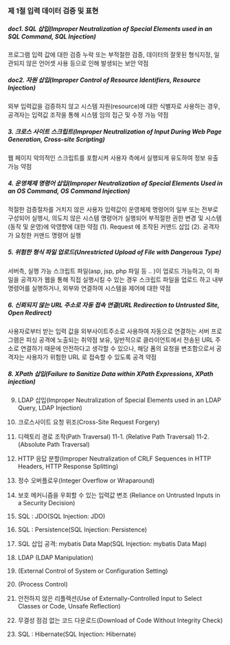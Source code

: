 ### 제 1절 입력 데이터 검증 및 표현


##### doc1. SQL 삽입(Improper Neutralization of Special Elements used in an SQL Command, SQL Injection) 
프로그램 입력 값에 대한 검증 누락 또는 부적절한 검증, 데이터의 잘못된 형식지정, 일관되지 않은 언어셋 사용 등으로 인해 발생되는 보안 약점

##### doc2. 자원 삽입(Improper Control of Resource Identifiers, Resource Injection) 
외부 입력값을 검증하지 않고 시스템 자원(resource)에 대한 식별자로 사용하는 경우, 공격자는 입력값 조작을 통해 시스템 임의 접근 및 수정 가능 약점

##### 3. 크로스 사이트 스크립트(Improper Neutralization of Input During Web Page Generation, Cross-site Scripting) 
웹 페이지 악의적인 스크립트를 포함시켜 사용자 측에서 실행되게 유도하여 정보 유출 가능 약점

##### 4. 운영체제 명령어 삽입(Improper Neutralization of Special Elements Used in an OS Command, OS Command Injection) 
적절한 검증절차를 거치지 않은 사용자 입력값이 운영체제 명령어의 일부 또는 전부로 구성되어 실행시, 의도치 않은 시스템 명령어가 실행되어 부적절한 권한 변경 및 시스템(동작 및 운영)에 악영향에 대한 약점
(1). Request 에 조작된 커맨드 삽입
(2). 공격자가 요청한 커맨드 명령어 실행

##### 5. 위험한 형식 파일 업로드(Unrestricted Upload of File with Dangerous Type) 
서버측, 실행 가능 스크립트 파일(asp, jsp, php 파일 등 .. )이 업로드 가능하고, 이 파일을 공격자가 웹을 통해 직접 실행시킬 수 있는 경우 스크립트 파일을 업로드 하고 내부 명령어를 실행하거나, 외부와 연결하여 시스템을 제어에 대한 약점

##### 6. 신뢰되지 않는 URL 주소로 자동 접속 연결(URL Redirection to Untrusted Site, Open Redirect) 
사용자로부터 받는 입력 값을 외부사이트주소로 사용하여 자동으로 연결하는 서버 프로그램은 피싱 공격에 노출되는 취약점 보유, 일반적으로 클라이언트에서 전송된 URL 주소로 연결하기 때문에 안전하다고 생각할 수 있으나, 해당 폼의 요청을 변조함으로서 공격자는 사용자가 위험한 URL 로 접속할 수 있도록 공격 약점


##### 8. XPath 삽입(Failure to Sanitize Data within XPath Expressions, XPath injection)

9. LDAP 삽입(Improper Neutralization of Special Elements used in an LDAP Query, LDAP Injection) 

10. 크로스사이트 요청 위조(Cross-Site Request Forgery) 

11. 디렉토리 경로 조작(Path Traversal)
11-1. (Relative Path Traversal) 
11-2. (Absolute Path Traversal) 

12. HTTP 응답 분할(Improper Neutralization of CRLF Sequences in HTTP Headers, HTTP Response Splitting) 

13. 정수 오버플로우(Integer Overflow or Wraparound) 

14. 보호 메커니즘을 우회할 수 있는 입력값 변조 (Reliance on Untrusted Inputs in a Security Decision) 

15. SQL : JDO(SQL Injection: JDO) 

16. SQL : Persistence(SQL Injection: Persistence) 

17. SQL 삽입 공격: mybatis Data Map(SQL Injection: mybatis Data Map) 

18. LDAP (LDAP Manipulation)

19. (External Control of System or Configuration Setting) 

22. (Process Control) 

23. 안전하지 않은 리플렉션(Use of Externally-Controlled Input to Select Classes or Code, Unsafe Reflection) 

24. 무결성 점검 없는 코드 다운로드(Download of Code Without Integrity Check) 

25. SQL : Hibernate(SQL Injection: Hibernate) 